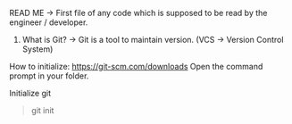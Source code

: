 READ ME -> First file of any code which is supposed to be read by the engineer / developer.

1. What is Git?
-> Git is a tool to maintain version. (VCS -> Version Control System)

How to initialize:
https://git-scm.com/downloads
Open the command prompt in your folder.

Initialize git
> git init
